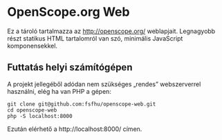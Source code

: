 # OpenScope.org Web

Ez a tároló tartalmazza az http://openscope.org/ weblapjait. Legnagyobb részt statikus HTML tartalomról van szó, minimális JavaScript komponensekkel.

## Futtatás helyi számítógépen

A projekt jellegéből adódan nem szükséges „rendes” webszerverrel használni, elég ha van PHP a gépen:

    git clone git@github.com:fsfhu/openscope-web.git
    cd openscope-web
    php -S localhost:8000

Ezután elérhető a http://localhost:8000/ címen.
